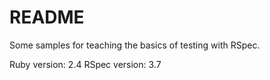 # README

Some samples for teaching the basics of testing with RSpec.

Ruby version: 2.4
RSpec version: 3.7
